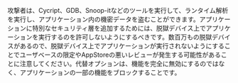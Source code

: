 
<p>攻撃者は、Cycript、GDB、Snoop-itなどのツールを実行して、ランタイム解析を実行し、アプリケーション内の機密データを盗むことができます。アプリケーションに特別なセキュリティ層を追加するためには、脱獄デバイス上でアプリケーションを実行するのを許可しないようにするべきです。数百万もの脱獄デバイスがあるので、脱獄デバイス上でアプリケーションが実行されないようにすることでユーザベースの限定やAppStoreの悪いレビューが発生する可能性があることに注意してください。代替オプションは、機能を完全に無効にするのではなく、アプリケーションの一部の機能をブロックすることです。</p>
